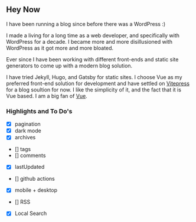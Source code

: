 ## Hey Now

I have been running a blog since before there was a WordPress :)  

I made a living for a long time as a web developer, and specifically with WordPress for a decade.  I became more and more disillusioned with WordPress as it got more and more bloated.

Ever since I have been working with different front-ends and static site generators to come up with a modern blog solution.  

I have tried Jekyll, Hugo, and Gatsby for static sites.  I choose Vue as my preferred front-end solution for development and have settled on [Vitepress](https://vitepress.dev/) for a blog soultion for now.  I like the simplicity of it, and the fact that it is Vue based.  I am a big fan of [Vue](https://tr1pwyr.com/page/vue).

### Highlights and To Do's

- [x] pagination
- [x] dark mode
- [x] archives
- [] tags
- [] comments
- [x] lastUpdated
- [] github actions
- [x] mobile + desktop
- [] RSS
- [x] Local Search

